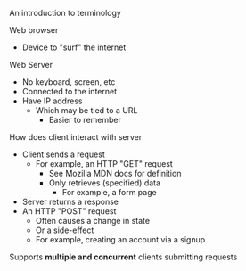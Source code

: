 An introduction to terminology

Web browser
- Device to "surf" the internet

Web Server
- No keyboard, screen, etc
- Connected to the internet
- Have IP address
	- Which may be tied to a URL
		- Easier to remember

How does client interact with server
- Client sends a request 
	- For example, an HTTP "GET" request
		- See Mozilla MDN docs for definition
		- Only retrieves (specified) data
			- For example, a form page
- Server returns a response
- An HTTP "POST" request
	- Often causes a change in state
	- Or a side-effect
	- For example, creating an account via a signup

Supports **multiple and concurrent** clients submitting requests
